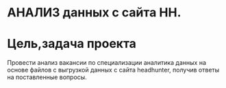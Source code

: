 # **АНАЛИЗ данных с сайта НН.**
# Цель,задача проекта
Провести анализ вакансии по специализации аналитика данных на основе файлов с выгрузкой данных с сайта headhunter, получив ответы на поставленные вопросы.
